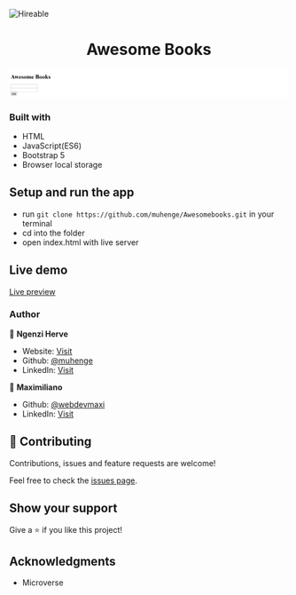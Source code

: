 ![Hireable](https://cdn.rawgit.com/hiendv/hireable/master/styles/default/yes.svg)

  <h1 align="center">Awesome Books</h1>

![screenshot](./app_screenshot.png)

### Built with

- HTML
- JavaScript(ES6)
- Bootstrap 5
- Browser local storage

## Setup and run the app

- run `git clone https://github.com/muhenge/Awesomebooks.git` in your terminal
- cd into the folder
- open index.html with live server
## Live demo

[Live preview](https://awesomebook.netlify.app/)

### Author

👤 **Ngenzi Herve**

- Website: [Visit](https://ngenziherve.me)
- Github: [@muhenge](https://github.com/muhenge)
- LinkedIn: [Visit](https://www.linkedin.com/in/mugunga-herve-a62a0ab9/)

👤 **Maximiliano**

- Github: [@webdevmaxi](https://github.com/webdevmaxi)
- LinkedIn: [Visit](https://www.linkedin.com/in/mistermaxis/)


## 🤝 Contributing

Contributions, issues and feature requests are welcome!

Feel free to check the [issues page](https://github.com/muhenge/Awesomebooks/issues).

## Show your support

Give a ⭐️ if you like this project!

## Acknowledgments

- Microverse